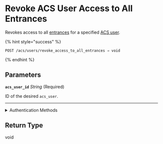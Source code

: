 # Revoke ACS User Access to All Entrances

Revokes access to all [entrances](https://docs.seam.co/latest/api/acs/entrances) for a specified [ACS user](https://docs.seam.co/latest/capability-guides/access-systems/user-management).

{% hint style="success" %}
```
POST /acs/users/revoke_access_to_all_entrances ⇒ void
```
{% endhint %}

## Parameters

**`acs_user_id`** *String* (Required)

ID of the desired `acs_user`.

---


<details>

<summary>Authentication Methods</summary>

- API key
- Personal access token
  <br>Must also include the `seam-workspace` header in the request.
</details>

## Return Type

void
